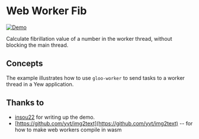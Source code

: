 # Web Worker Fib

[![Demo](https://img.shields.io/website?label=demo&url=https%3A%2F%2Fexamples.yew.rs%2Fweb_worker_fib)](https://examples.yew.rs/web_worker_fib)

Calculate fibrillation value of a number in the worker thread, without blocking the main thread.

## Concepts

The example illustrates how to use `gloo-worker` to send tasks to a worker thread in a Yew application.

## Thanks to

- [insou22](https://github.com/insou22) for writing up the demo.
- [https://github.com/yvt/img2text](https://github.com/yvt/img2text) -- for how to make web workers compile in wasm
